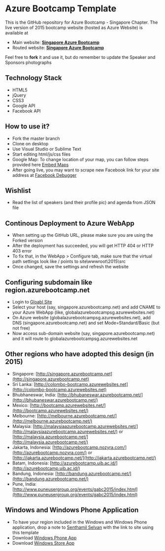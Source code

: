 # Azure Bootcamp Template

This is the GitHub repository for Azure Bootcamp - Singapore Chapter. 
The live version of 2015 bootcamp website (hosted as Azure Website) is available at 
- Main website: **[Singapore Azure Bootcamp](http://singapore.azurebootcamp.net)**
- Routed website: **[Singapore Azure Bootcamp](http://globalazurebootcampsg.azurewebsites.net)**

Feel free to **fork** it and use it, but do remember to update the Speaker and Sponsors photographs

## Technology Stack

- HTML5
- jQuery
- CSS3
- Google API
- Facebook API

## How to use it?

- Fork the master branch
- Clone on desktop
- Use Visual Studio or  Sublime Text
- Start editing html/js/css files
- Google Map: To change location of your map, you can follow steps provided here [Embed Maps](https://developers.google.com/maps/documentation/embed/guide)
- After going live, you may want to scrape new Facebook link for your site address at [Facebook Debugger](https://developers.facebook.com/tools/debug/)

## Wishlist

- Read the list of speakers (and their profile pic) and agenda from JSON file

## Continous Deployment to Azure WebApp

- When setting up the GitHub URL, please make sure you are using the Forked version
- After the deployment has succeeded, you will get HTTP 404 or HTTP 403 error
- To fix that, in the WebApp > Configure tab, make sure that the virtual path settings look like /  points to      site\wwwroot\2015\src
- Once changed, save the settings and refresh the website

## Configuring subdomain like region.azurebootcamp.net

- Login to [Gloabl Site](http://global.azurebootcamp.net)
- Select your host (say, singapore.azurebootcamp.net) and add CNAME to your Azure WebApp (like, globalazurebootcampsg.azurewebsites.net)
- On Azure website (globalazurebootcampsg.azurewebsites.net), add DNS (singapore.azurebootcamp.net) and set Mode=Standard/Basic (but not free)
- Now access sub-domain website (say, singapore.azurebootcamp.net) and it will route to globalazurebootcampsg.azurewebsites.net

## Other regions who have adopted this design (in 2015)

- Singapore: [http://singapore.azurebootcamp.net](http://singapore.azurebootcamp.net)
- Sri Lanka: [http://colombo-bootcamp.azurewebsites.net](http://colombo-bootcamp.azurewebsites.net)
- Bhubhaneswar, India: [http://bhubaneswar.azurebootcamp.net/](http://bhubaneswar.azurebootcamp.net/)
- Mexico: [http://bootcamp.azurewebsites.net/](http://bootcamp.azurewebsites.net/)
- Melbourne: [http://melbourne.azurebootcamp.net/](http://melbourne.azurebootcamp.net/)
- Malaysia: [http://malaysiaazurebootcamp.azurewebsites.net/](http://malaysiaazurebootcamp.azurewebsites.net/) or [http://malaysia.azurebootcamp.net/](http://malaysia.azurebootcamp.net/)
- Jakarta, Indonesia: [http://azurebootcamp.nozyra.com/](http://azurebootcamp.nozyra.com/) or [http://jakarta.azurebootcamp.net/](http://jakarta.azurebootcamp.net/)
- Batam, Indonesia: [http://azurebootcamp.uib.ac.id/](http://azurebootcamp.uib.ac.id/)
- Bandung, Indonesia: [http://bandung.azurebootcamp.net/](http://bandung.azurebootcamp.net/)
- Pune, India: [http://www.puneusergroup.org/events/gabc2015/index.html](http://www.puneusergroup.org/events/gabc2015/index.html)

## Windows and Windows Phone Application

- To have your region included in the Windows and Windows Phone application, drop a note to [Senthamil Selvan](mailto:altfo@hotmail.com) with the link to site using this template
- Download [Windows Phone App](http://www.windowsphone.com/en-us/store/app/azure-bootcamp/7bfca9ec-ab1d-4f12-a7c3-ee5605bc1c2d)
- Download [Windows Store App](http://apps.microsoft.com/windows/en-sg/app/azure-bootcamp/8145678d-480b-43f8-b5e5-f6fcc31565fb)
